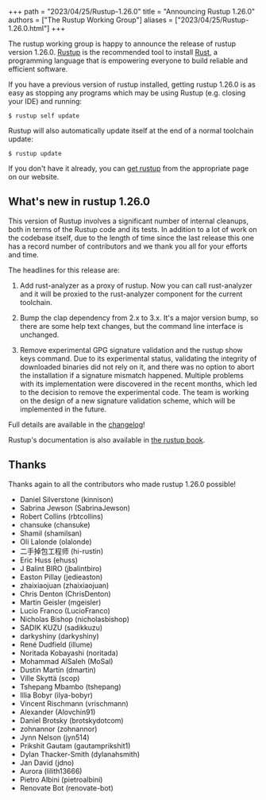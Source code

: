 +++
path = "2023/04/25/Rustup-1.26.0"
title = "Announcing Rustup 1.26.0"
authors = ["The Rustup Working Group"]
aliases = ["2023/04/25/Rustup-1.26.0.html"]
+++

The rustup working group is happy to announce the release of rustup version 1.26.0. [Rustup][install] is the recommended tool to install [Rust][rust], a programming language that is empowering everyone to build reliable and efficient software.

If you have a previous version of rustup installed, getting rustup 1.26.0 is as easy as stopping any programs which may be using Rustup (e.g. closing your IDE) and running:

```
$ rustup self update
```

Rustup will also automatically update itself at the end of a normal toolchain update:

```
$ rustup update
```

If you don't have it already, you can [get rustup][install] from the appropriate page on our website.

[rust]: https://www.rust-lang.org
[install]: https://rustup.rs

## What's new in rustup 1.26.0

This version of Rustup involves a significant number of internal cleanups, both in terms
of the Rustup code and its tests. In addition to a lot of work on the codebase
itself, due to the length of time since the last release this one has a record number
of contributors and we thank you all for your efforts and time.

The headlines for this release are:

1. Add rust-analyzer as a proxy of rustup. Now you can call rust-analyzer and it will be proxied to the rust-analyzer component for the current toolchain.

2. Bump the clap dependency from 2.x to 3.x. It's a major version bump, so there are some help text changes, but the command line interface is unchanged.

3. Remove experimental GPG signature validation and the rustup show keys command. Due to its experimental status, validating the integrity of downloaded binaries did not rely on it, and there was no option to abort the installation if a signature mismatch happened. Multiple problems with its implementation were discovered in the recent months, which led to the decision to remove the experimental code. The team is working on the design of a new signature validation scheme, which will be implemented in the future.

Full details are available in the [changelog]!

Rustup's documentation is also available in [the rustup book][book].

[changelog]: https://github.com/rust-lang/rustup/blob/stable/CHANGELOG.md
[book]: https://rust-lang.github.io/rustup/

## Thanks

Thanks again to all the contributors who made rustup 1.26.0 possible!

- Daniel Silverstone (kinnison)
- Sabrina Jewson (SabrinaJewson)
- Robert Collins (rbtcollins)
- chansuke (chansuke)
- Shamil (shamilsan)
- Oli Lalonde (olalonde)
- 二手掉包工程师 (hi-rustin)
- Eric Huss (ehuss)
- J Balint BIRO (jbalintbiro)
- Easton Pillay (jedieaston)
- zhaixiaojuan (zhaixiaojuan)
- Chris Denton (ChrisDenton)
- Martin Geisler (mgeisler)
- Lucio Franco (LucioFranco)
- Nicholas Bishop (nicholasbishop)
- SADIK KUZU (sadikkuzu)
- darkyshiny (darkyshiny)
- René Dudfield (illume)
- Noritada Kobayashi (noritada)
- Mohammad AlSaleh (MoSal)
- Dustin Martin (dmartin)
- Ville Skyttä (scop)
- Tshepang Mbambo (tshepang)
- Illia Bobyr (ilya-bobyr)
- Vincent Rischmann (vrischmann)
- Alexander (Alovchin91)
- Daniel Brotsky (brotskydotcom)
- zohnannor (zohnannor)
- Jynn Nelson (jyn514)
- Prikshit Gautam (gautamprikshit1)
- Dylan Thacker-Smith (dylanahsmith)
- Jan David (jdno)
- Aurora (lilith13666)
- Pietro Albini (pietroalbini)
- Renovate Bot (renovate-bot)
